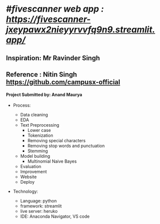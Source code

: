 # *#fivescanner web app : https://fivescanner-jxeypawx2nieyyrvvfq9n9.streamlit.app/*

## Inspiration: Mr Ravinder Singh 
## Reference : Nitin Singh https://github.com/campusx-official
#### Project Submitted by: Anand Maurya 
- Process:
  - Data cleaning
  - EDA
  - Text Preprocessing
    - Lower case
    - Tokenization
    - Removing special characters
    - Removing stop words and punctuation
    - Stemming
  - Model building
    - Multinomial Naive Bayes
  - Evaluation
  - Improvement
  - Website
  - Deploy
  
- Technology:
  - Language: python
  - framework: streamlit
  - live server: heruko
  - IDE: Anaconda Navigator, VS code
